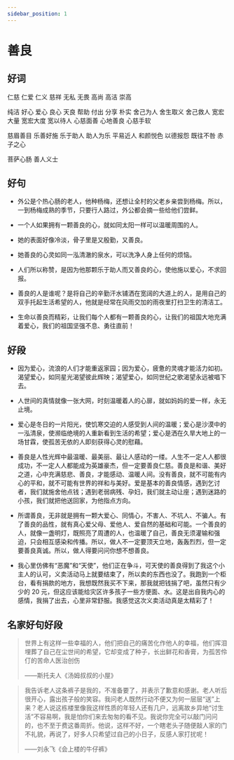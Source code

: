 ```yaml
---
sidebar_position: 1
---
```


# 善良

## 好词

仁慈 仁爱 仁义 慈祥 无私 无畏 高尚 高洁 崇高

纯洁 好心 爱心 良心 天良 帮助 付出 分享 朴实
舍己为人 舍生取义 舍己救人 宽宏大量 宽宏大度 宽以待人 心慈面善 心地善良 心慈手软

慈眉善目 乐善好施 乐于助人 助人为乐 平易近人 和颜悦色 以德报怨 既往不咎 赤子之心

菩萨心肠 善人义士

## 好句

- 外公是个热心肠的老人，他种杨梅，还想让全村的父老乡亲尝到杨梅。所以，一到杨梅成熟的季节，只要行人路过，外公都会摘一些给他们尝鲜。

- 一个人如果拥有一颗善良的心，就如同太阳一样可以温暖周围的人。

- 她的表面好像冷淡，骨子里是又殷勤，又善良。

- 她善良的心灵如同一泓清澈的泉水，可以洗净人身上任何的烦恼。

- 人们所以称赞，是因为他那颗乐于助人而又善良的心，使他施以爱心，不求回报。

- 善良的人是谁呢？是将自己的辛勤汗水铺洒在宽阔的大道上的人，是用自己的双手托起生活希望的人，他就是经常在风雨交加的雨夜里打扫卫生的清洁工。

- 生命以善良而精彩，让我们每个人都有一颗善良的心，让我们的祖国大地充满着爱心，我们的祖国坚强不息、勇往直前！

## 好段

- 因为爱心，流浪的人们才能重返家园；因为爱心，疲惫的灵魂才能活力如初。渴望爱心，如同星光渴望彼此辉映；渴望爱心，如同世纪之歌渴望永远被唱下去。

- 人世间的真情就像一张大网，时刻温暖着人的心扉，就如妈妈的爱一样，永无止境。

- 爱心是冬日的一片阳光，使饥寒交迫的人感受到人间的温暖；爱心是沙漠中的一泓清泉，使濒临绝境的人重新看到生活的希望；爱心是洒在久旱大地上的一场甘霖，使孤苦无依的人即刻获得心灵的慰藉。

- 善良是人性光辉中最温暖、最美丽、最让人感动的一缕。人生不一定人人都很成功，不一定人人都能成为英雄豪杰，但一定要善良仁慈。善良是和谐、美好之道，心中充满慈悲、善良，才能感动、温暖人间。没有善良，就不可能有内心的平和，就不可能有世界的祥和与美好。爱是基本的善良情感，遇到乞讨者，我们就施舍他点钱；遇到老弱病残、孕妇，我们就主动让座；遇到迷路的小孩，我们就把他送回家，为他指点方向。

- 所谓善良，无非就是拥有一颗大爱心、同情心，不害人、不坑人、不骗人。有了善良的品性，就有真心爱父母、爱他人、爱自然的基础和可能。一个善良的人，就像一盏明灯，既照亮了周遭的人，也温暖了自己，善良无须灌输和强迫，只会相互感染和传播。所以，做人不一定要顶天立地，轰轰烈烈，但一定要善良真诚。所以，做人得要问问你想不想善良。
- 我心里仿佛有“恶魔”和“天使”，他们正在争斗，可天使的善良得到了我这个小主人的认可，义卖活动马上就要结束了，所以卖的东西也没了。我跑到一个柜台，看有捐款的地方，我想既然我买不下来，那我就把钱捐了吧，虽然只有少少的 20 元，但这应该能给灾区许多孩子一些方便面、水。这是出自我内心的感情，我捐了出去，心里非常舒服。我感觉这次义卖活动真是太精彩了！

## 名家好句好段

> 世界上有这样一些幸福的人，他们把自己的痛苦化作他人的幸福，他们挥泪埋葬了自己在尘世间的希望，它却变成了种子，长出鲜花和香膏，为孤苦伶仃的苦命人医治创伤
>
> ——斯托夫人《汤姆叔叔的小屋》

> 我告诉老人这条裤子是我的，不准备要了，并表示了歉意和感谢。老人听后很开心，露出孩子般的笑容。我问老人既然行动不便又为何一层层“送”上来？老人说这栋楼里像我这样性质的年轻人还有几户，远离故乡异地“讨生活”不容易啊，我是怕你们来去匆匆的看不见。我说你完全可以敲门问问的，也不至于费这番周折。他说，这样不好，一个瞎老头子随便敲人家的门不礼貌，再说了，好多人只希望过自己的小日子，反感人家打扰呢！
>
> ——刘永飞《会上楼的牛仔裤》

